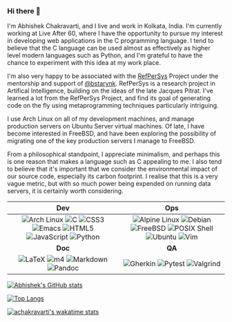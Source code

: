 ### Hi there 👋

I'm Abhishek Chakravarti, and I live and work in Kolkata, India. I'm currently working at Live After 60, where I have the opportunity to pursue my interest in developing web applications in the C programming language. I tend to believe that the C language can be used almost as effectively as higher level modern languages such as Python, and I'm grateful to have the chance to experiment with this idea at my work place.

I'm also very happy to be associated with the [RefPerSys](https://github.com/RefPerSys/RefPerSys) Project under the mentorship and support of [@bstarynk](https://github.com/bstarynk). RefPerSys is a research project in Artifical Intelligence, building on the ideas of the late Jacques Pitrat. I've learned a lot from the RefPerSys Project, and find its goal of generating code on the fly using metaprogramming techniques particularly intriguing.

I use Arch Linux on all of my development machines, and manage production servers on Ubuntu Server virtual machines. Of late, I have become interested in FreeBSD, and have been exploring the possibility of migrating one of the key production servers I manage to FreeBSD.

From a philosophical standpoint, I appreciate minimalism, and perhaps this is one reason that makes a language such as C appealing to me. I also tend to believe that it's important that we consider the environmental impact of our source code, especially its carbon footprint. I realise that this is a very vague metric, but with so much power being expended on running data servers, it is certainly worth considering.

| Dev | Ops |
| :---: | :---: |
| ![Arch Linux](https://img.shields.io/badge/-Arch%20Linux-1793D1?logo=arch-linux&logoColor=white&style=flat) ![C](https://img.shields.io/badge/-C-A8B9CC?logo=c&logoColor=blue&style=flat) ![CSS3](https://img.shields.io/badge/-CSS3-1572B6?logo=css3&logoColor=blue&style=flat) ![Emacs](https://img.shields.io/badge/-Emacs-7F5AB6?logo=gnu-emacs&logoColor=white&style=flat) ![HTML5](https://img.shields.io/badge/-HTML5-E34F26?logo=html5&logoColor=white&style=flat) ![JavaScript](https://img.shields.io/badge/-JavaScript-F7DF1E?logo=javascript&logoColor=white&style=flat) ![Python](https://img.shields.io/badge/-Python-3776AB?logo=python&logoColor=white&style=flat) | ![Alpine Linux](https://img.shields.io/badge/-Alpine%20Linux-0D597F?logo=alpine-linux&logoColor=white&style=flat) ![Debian](https://img.shields.io/badge/-Debian-A81D33?logo=debian&logoColor=white&style=flat) ![FreeBSD](https://img.shields.io/badge/-FreeBSD-AB2B28?logo=freebsd&logoColor=white&style=flat) ![POSIX Shell](https://img.shields.io/badge/-POSIX%20Shell-4EAA25?logo=gnu-bash&logoColor=white&style=flat) ![Ubuntu](https://img.shields.io/badge/-Ubuntu-AB2B28?logo=ubuntu&logoColor=white&style=flat) ![Vim](https://img.shields.io/badge/-Vim-019733?logo=vim&logoColor=white&style=flat) |
| **Doc** | **QA** |
| ![LaTeX](https://img.shields.io/badge/-LaTeX-008080?logo=latex&logoColor=white&style=flat) ![m4](https://img.shields.io/badge/-m4-1793D1?&style=flat) ![Markdown](https://img.shields.io/badge/-Markdown-000000?logo=markdown&logoColor=white&style=flat) ![Pandoc](https://img.shields.io/badge/-Pandoc-1793D1?&style=flat) | ![Gherkin](https://img.shields.io/badge/-Gherkin-23D96C?logo=cucumber&logoColor=white&style=flat) ![Pytest](https://img.shields.io/badge/-Pytest-0A9EDC?logo=pytest&logoColor=white&style=flat) ![Valgrind](https://img.shields.io/badge/-Valgrind-1793D1?&style=flat) |




[![Abhishek's GitHub stats](https://github-readme-stats.vercel.app/api?username=achakravarti)](https://github.com/achakravarti/)

[![Top Langs](https://github-readme-stats.vercel.app/api/top-langs/?username=achakravarti&layout=compact)](https://github.com/achakravarti/)

[![achakravarti's wakatime stats](https://github-readme-stats.vercel.app/api/wakatime?username=abhishekc&layout=compact)](https://github.com/achakravarti/)

<!--
**achakravarti/achakravarti** is a ✨ _special_ ✨ repository because its `README.md` (this file) appears on your GitHub profile.

Here are some ideas to get you started:

- 🔭 I’m currently working on ...
- 🌱 I’m currently learning ...
- 👯 I’m looking to collaborate on ...
- 🤔 I’m looking for help with ...
- 💬 Ask me about ...
- 📫 How to reach me: ...
- 😄 Pronouns: ...
- ⚡ Fun fact: ...
-->
